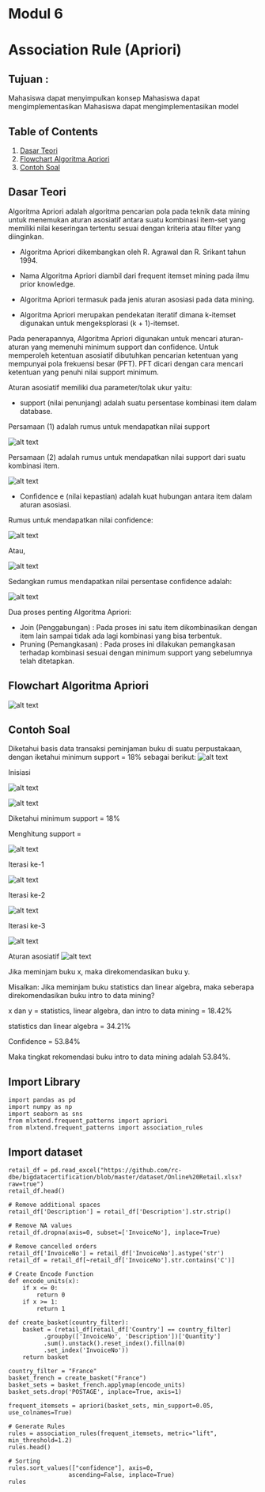 # Modul 6
# Association Rule (Apriori)


## Tujuan : 

Mahasiswa dapat menyimpulkan konsep 
Mahasiswa dapat mengimplementasikan 
Mahasiswa dapat mengimplementasikan model  

## Table of Contents
1. [Dasar Teori](#dasar-teori)
2. [Flowchart Algoritma Apriori](#flowchart-algoritma-apriori)
4. [Contoh Soal](#contoh-soal)


## Dasar Teori
Algoritma Apriori adalah algoritma pencarian pola pada teknik data mining untuk menemukan aturan asosiatif antara suatu kombinasi item-set yang memiliki nilai keseringan tertentu sesuai dengan kriteria atau filter yang diinginkan. 

- Algoritma Apriori dikembangkan oleh R. Agrawal dan R. Srikant tahun 1994. 

- Nama Algoritma Apriori diambil dari frequent itemset mining pada ilmu prior knowledge. 

- Algoritma Apriori termasuk pada jenis aturan asosiasi pada data mining.

- Algoritma Apriori merupakan pendekatan iteratif dimana k-itemset digunakan untuk mengeksplorasi (k + 1)-itemset.

Pada penerapannya, Algoritma Apriori digunakan untuk mencari aturan-aturan yang memenuhi minimum support dan confidence. Untuk memperoleh ketentuan asosiatif dibutuhkan pencarian ketentuan yang mempunyai pola frekuensi besar (PFT). PFT dicari dengan cara mencari ketentuan yang penuhi nilai support minimum.

Aturan asosiatif memiliki dua parameter/tolak ukur yaitu:
- support (nilai penunjang) adalah suatu persentase kombinasi item dalam database.
  
Persamaan (1) adalah rumus untuk mendapatkan nilai support

![alt text](https://github.com/db-telkomsby/bigdataanalytic/blob/main/Data%20Mining%20Model/Association%20Model/images/Support%20(A).png?raw=true)

Persamaan (2) adalah rumus untuk mendapatkan nilai support dari suatu kombinasi item.

![alt text](https://github.com/db-telkomsby/bigdataanalytic/blob/main/Data%20Mining%20Model/Association%20Model/images/Support%20(A,B).png?raw=true)

- Confidence e (nilai kepastian) adalah kuat hubungan antara item dalam aturan asosiasi.
  
Rumus untuk mendapatkan nilai confidence:

![alt text](https://github.com/db-telkomsby/bigdataanalytic/blob/main/Data%20Mining%20Model/Association%20Model/images/Confidence%20(A,B).png?raw=true)

Atau,

![alt text](https://github.com/db-telkomsby/bigdataanalytic/blob/main/Data%20Mining%20Model/Association%20Model/images/Confidence(A=B).png?raw=true)

Sedangkan rumus mendapatkan nilai persentase confidence adalah:

![alt text](https://github.com/db-telkomsby/bigdataanalytic/blob/main/Data%20Mining%20Model/Association%20Model/images/Confidence(A=B)%20x%20100%25.png?raw=true)

Dua proses penting Algoritma Apriori:
-  Join (Penggabungan) : Pada proses ini satu item dikombinasikan dengan item lain sampai tidak ada lagi kombinasi yang bisa terbentuk.
-  Pruning (Pemangkasan) : Pada proses ini dilakukan pemangkasan terhadap kombinasi sesuai dengan minimum support yang sebelumnya telah ditetapkan.
 

## Flowchart Algoritma Apriori 
 
![alt text](https://github.com/db-telkomsby/bigdataanalytic/blob/main/Data%20Mining%20Model/Association%20Model/images/Flowchart%20Algoritma%20Apriori.png?raw=true)  

## Contoh Soal
Diketahui basis data transaksi peminjaman buku di suatu perpustakaan, dengan iketahui minimum support = 18% sebagai berikut:
![alt text](https://github.com/db-telkomsby/bigdataanalytic/blob/main/Data%20Mining%20Model/Association%20Model/images/tabel1.png?raw=true)  

Inisiasi

![alt text](https://github.com/db-telkomsby/bigdataanalytic/blob/main/Data%20Mining%20Model/Association%20Model/images/tabel2.png?raw=true)  

![alt text](https://github.com/db-telkomsby/bigdataanalytic/blob/main/Data%20Mining%20Model/Association%20Model/images/tabel3.png?raw=true) 

Diketahui minimum support = 18%

Menghitung support = 

![alt text](https://github.com/db-telkomsby/bigdataanalytic/blob/main/Data%20Mining%20Model/Association%20Model/images/menghitung%20support.PNG)

Iterasi ke-1

![alt text](https://github.com/db-telkomsby/bigdataanalytic/blob/main/Data%20Mining%20Model/Association%20Model/images/iterasi1.png?raw=true)  


Iterasi ke-2

![alt text](https://github.com/db-telkomsby/bigdataanalytic/blob/main/Data%20Mining%20Model/Association%20Model/images/iterasi2.png?raw=true)  

Iterasi ke-3

![alt text](https://github.com/db-telkomsby/bigdataanalytic/blob/main/Data%20Mining%20Model/Association%20Model/images/iterasi3.png?raw=true)  


Aturan asosiatif
![alt text](https://github.com/db-telkomsby/bigdataanalytic/blob/main/Data%20Mining%20Model/Association%20Model/images/Aturan%20asosiatif.png?raw=true) 

Jika meminjam buku x, maka direkomendasikan buku y.

Misalkan: Jika meminjam buku statistics dan linear algebra, maka seberapa direkomendasikan buku intro to data mining?

x dan y = statistics, linear algebra, dan intro to data mining = 18.42%

statistics dan linear algebra	= 34.21% 
          
Confidence = 53.84%

Maka tingkat rekomendasi buku intro to data mining adalah 53.84%.


## Import Library
```
import pandas as pd
import numpy as np
import seaborn as sns
from mlxtend.frequent_patterns import apriori
from mlxtend.frequent_patterns import association_rules
```

## Import dataset
```
retail_df = pd.read_excel("https://github.com/rc-dbe/bigdatacertification/blob/master/dataset/Online%20Retail.xlsx?raw=true")
retail_df.head()
```

```
# Remove additional spaces
retail_df['Description'] = retail_df['Description'].str.strip()

# Remove NA values
retail_df.dropna(axis=0, subset=['InvoiceNo'], inplace=True)

# Remove cancelled orders
retail_df['InvoiceNo'] = retail_df['InvoiceNo'].astype('str')
retail_df = retail_df[~retail_df['InvoiceNo'].str.contains('C')]
```

```
# Create Encode Function
def encode_units(x):
    if x <= 0:
        return 0
    if x >= 1:
        return 1

def create_basket(country_filter):
    basket = (retail_df[retail_df['Country'] == country_filter]
          .groupby(['InvoiceNo', 'Description'])['Quantity']
          .sum().unstack().reset_index().fillna(0)
          .set_index('InvoiceNo'))
    return basket
```

```
country_filter = "France"
basket_french = create_basket("France")
basket_sets = basket_french.applymap(encode_units)
basket_sets.drop('POSTAGE', inplace=True, axis=1)
```

```
frequent_itemsets = apriori(basket_sets, min_support=0.05, use_colnames=True)
```

```
# Generate Rules
rules = association_rules(frequent_itemsets, metric="lift", min_threshold=1.2)
rules.head()
```

```
# Sorting
rules.sort_values(["confidence"], axis=0,
                 ascending=False, inplace=True)
rules
```
